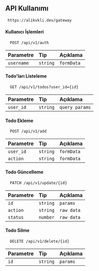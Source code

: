 
## API Kullanımı


```bash
 https://alikvkli.dev/gateway
```

#### Kullanıcı İşlemleri

```http
  POST /api/v1/auth
```

| Parametre | Tip     | Açıklama                |
| :-------- | :------- | :------------------------- |
| `username` | `string` | `formData` |

#### Todo'ları Listeleme

```http
  GET /api/v1/todos?user_id={id}
```

| Parametre | Tip     | Açıklama                       |
| :-------- | :------- | :-------------------------------- |
| `user_id`      | `string` | `query params`|


#### Todo Ekleme

```http
  POST /api/v1/add
```

| Parametre | Tip     | Açıklama                       |
| :-------- | :------- | :-------------------------------- |
| `user_id`      | `string` | `formData`|
| `action`      | `string` | `formData`|

#### Todo Güncelleme

```http
  PATCH /api/v1/update/{id}
```

| Parametre | Tip     | Açıklama                       |
| :-------- | :------- | :-------------------------------- |
| `id`      | `string` | `params`|
| `action`      | `string` | `raw data`|
| `status`      | `number` | `raw data`|
  

  #### Todo Silme

```http
  DELETE /api/v1/delete/{id}
```

| Parametre | Tip     | Açıklama                       |
| :-------- | :------- | :-------------------------------- |
| `id`      | `string` | `params`|